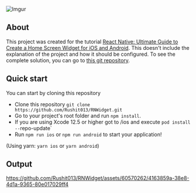 ![Imgur](https://miro.medium.com/v2/resize:fit:720/format:webp/1*pb3nLevh_6KGxKBPIQKW8w.png)

## About

This project was created for the tutorial [React Native: Ultimate Guide to Create a Home Screen Widget for iOS and Android](https://medium.com/gitconnected/react-native-ultimate-guide-to-create-a-home-screen-widget-for-ios-and-android-83708dc1844c). This doesn't include the explanation of the project and how it should be configured. To see the complete solution, you can go to [this git repository](https://github.com/Rushit013/RNWidget.git).

## Quick start

You can start by cloning this repository

- Clone this repository `git clone https://github.com/Rushit013/RNWidget.git`
- Go to your project's root folder and run `npm install`.
- If you are using Xcode 12.5 or higher got to /ios and execute `pod install --`repo-update`
- Run `npm run ios` or `npm run android` to start your application!

(Using yarn: `yarn ios` or `yarn android`)

## Output

https://github.com/Rushit013/RNWidget/assets/60570262/4163859a-38e8-4d1a-9365-80e017029ff4
